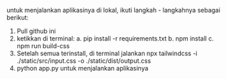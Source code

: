 untuk menjalankan aplikasinya di lokal, ikuti langkah - langkahnya sebagai berikut:

1. Pull github ini
2. ketikkan di terminal:
   a. pip install -r requirements.txt
   b. npm install
   c. npm run build-css
3. Setelah semua terinstall, di terminal jalankan npx tailwindcss -i ./static/src/input.css -o ./static/dist/output.css
4. python app.py untuk menjalankan aplikasinya
